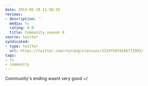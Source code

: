 ```yaml
---
date: 2013-05-10 21:50:33
reviews:
- description: ''
  media: tv
  rating: 0.0
  title: Community season 6
source: twitter
syndicated:
- type: twitter
  url: https://twitter.com/roytang/statuses/332975974146772993/
tags:
- tv
- community
---
```


Community's ending wasnt very good =/